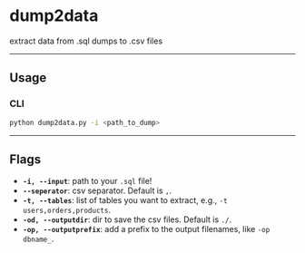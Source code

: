 # dump2data
extract data from .sql dumps to .csv files

-----

## Usage
### CLI

```bash
python dump2data.py -i <path_to_dump>
```

-----

## Flags
  * **`-i, --input`**: path to your `.sql` file!
  * **`--seperator`**: csv separator. Default is `,`.
  * **`-t, --tables`**: list of tables you want to extract, e.g., `-t users,orders,products`.
  * **`-od, --outputdir`**: dir to save the csv files. Default is `./`.
  * **`-op, --outputprefix`**: add a prefix to the output filenames, like `-op dbname_`.